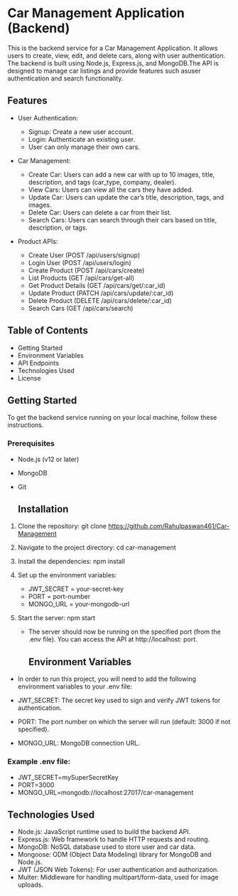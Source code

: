 # Car Management Application (Backend)

This is the backend service for a Car Management Application. It allows users to create, view, edit, and delete cars, along with user authentication. The backend is built using Node.js, 
Express.js, and MongoDB.The API is designed to manage car listings and provide features such asuser authentication and search functionality.

## Features
- User Authentication:
  - Signup: Create a new user account.
  - Login: Authenticate an existing user.
  - User can only manage their own cars.
- Car Management:
  - Create Car: Users can add a new car with up to 10 images, title, description, and tags (car_type, company, dealer).
  - View Cars: Users can view all the cars they have added.
  - Update Car: Users can update the car’s title, description, tags, and images.
  - Delete Car: Users can delete a car from their list.
  - Search Cars: Users can search through their cars based on title, description, or tags.
  
- Product APIs:
  - Create User (POST /api/users/signup)
  - Login User (POST /api/users/login)
  - Create Product (POST /api/cars/create)
  - List Products (GET /api/cars/get-all)
  - Get Product Details (GET /api/cars/get/:car_id) 
  - Update Product (PATCH /api/cars/update/:car_id)
  - Delete Product (DELETE /api/cars/delete/:car_id)
  - Search Cars (GET /api/cars/search)


 
## Table of Contents
- Getting Started
- Environment Variables
- API Endpoints
- Technologies Used
- License

  
## Getting Started
 To get the backend service running on your local machine, follow these instructions.

 ### Prerequisites
 - Node.js (v12 or later)
 - MongoDB
 - Git

   ## Installation
1. Clone the repository:
   git clone https://github.com/Rahulpaswan461/Car-Management
2. Navigate to the project directory:
   cd car-management
3. Install the dependencies:
    npm install
4. Set up the environment variables:
    - JWT_SECRET = your-secret-key
    - PORT = port-number
    - MONGO_URL = your-mongodb-url
5. Start the server:
   npm start

   - The server should now be running on the specified port (from the .env file). You can access the API at http://localhost: port.

     ## Environment Variables

-  In order to run this project, you will need to add the following environment variables to your .env file:

- JWT_SECRET: The secret key used to sign and verify JWT tokens for authentication.
- PORT: The port number on which the server will run (default: 3000 if not specified).
- MONGO_URL: MongoDB connection URL.

  
 ### Example .env file:
- JWT_SECRET=mySuperSecretKey
- PORT=3000
- MONGO_URL=mongodb://localhost:27017/car-management

 ## Technologies Used
 - Node.js: JavaScript runtime used to build the backend API.
 - Express.js: Web framework to handle HTTP requests and routing.
 - MongoDB: NoSQL database used to store user and car data.
 - Mongoose: ODM (Object Data Modeling) library for MongoDB and Node.js.
 - JWT (JSON Web Tokens): For user authentication and authorization.
 - Multer: Middleware for handling multipart/form-data, used for image uploads.

   
